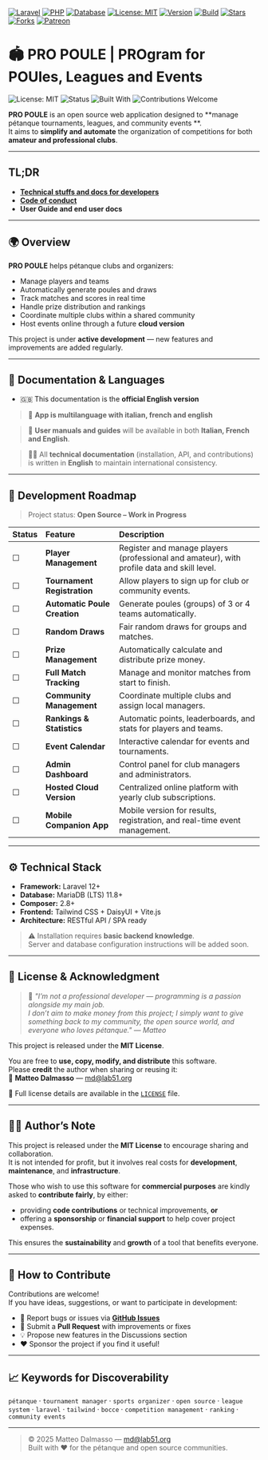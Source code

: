 [![Laravel](https://img.shields.io/badge/Laravel-11.x-FF2D20?logo=laravel&logoColor=white)](https://laravel.com)
[![PHP](https://img.shields.io/badge/PHP-%3E%3D%208.2-777BB4?logo=php&logoColor=white)](https://www.php.net/)
[![Database](https://img.shields.io/badge/DB-MariaDB-003545?logo=mariadb&logoColor=white)](https://mariadb.org/)
[![License: MIT](https://img.shields.io/badge/License-MIT-green.svg)](LICENSE)
[![Version](https://img.shields.io/badge/version-0.9.0--beta-blue.svg)]()
[![Build](https://img.shields.io/badge/build-passing-success.svg)]()
[![Stars](https://img.shields.io/github/stars/lab51org/pro-poule?style=social)](https://github.com/lab51org/pro-poule/stargazers)
[![Forks](https://img.shields.io/github/forks/lab51org/pro-poule?style=social)](https://github.com/lab51org/pro-poule/network/members)
[![Patreon](https://img.shields.io/badge/Support%20us-Patreon-orange?logo=patreon)](https://patreon.com/lab51)

# 🏟️ PRO POULE | PROgram for POUles, Leagues and Events

![License: MIT](https://img.shields.io/badge/License-MIT-green.svg)
![Status](https://img.shields.io/badge/status-active-success.svg)
![Built With](https://img.shields.io/badge/Built%20with-Laravel%20%7C%20Tailwind-blue.svg)
![Contributions Welcome](https://img.shields.io/badge/contributions-welcome-orange.svg)

**PRO POULE** is an open source web application designed to **manage pétanque tournaments, leagues, and community events
**.  
It aims to **simplify and automate** the organization of competitions for both **amateur and professional clubs**.

---
## TL;DR
- [**Technical stuffs and docs for developers**](CONTRIBUTE.md)
- [**Code of conduct**](CODE_OF_CONDUCT.md)
- **User Guide and end user docs**
---

## 🌍 Overview

**PRO POULE** helps pétanque clubs and organizers:

- Manage players and teams
- Automatically generate poules and draws
- Track matches and scores in real time
- Handle prize distribution and rankings
- Coordinate multiple clubs within a shared community
- Host events online through a future **cloud version**

This project is under **active development** — new features and improvements are added regularly.

---

## 📘 Documentation & Languages

- 🇬🇧 This documentation is the **official English version**

> 📲 **App is multilanguage with italian, french and english**

> 📖 **User manuals and guides** will be available in both **Italian, French and English**.

> 🧑‍💻 All **technical documentation** (installation, API, and contributions) is written in **English** to maintain
> international consistency.

---

## 🚀 Development Roadmap

> Project status: **Open Source – Work in Progress**

| Status | Feature                      | Description                                                                                |
|:-------|:-----------------------------|:-------------------------------------------------------------------------------------------|
| ☐      | **Player Management**        | Register and manage players (professional and amateur), with profile data and skill level. |
| ☐      | **Tournament Registration**  | Allow players to sign up for club or community events.                                     |
| ☐      | **Automatic Poule Creation** | Generate poules (groups) of 3 or 4 teams automatically.                                    |
| ☐      | **Random Draws**             | Fair random draws for groups and matches.                                                  |
| ☐      | **Prize Management**         | Automatically calculate and distribute prize money.                                        |
| ☐      | **Full Match Tracking**      | Manage and monitor matches from start to finish.                                           |
| ☐      | **Community Management**     | Coordinate multiple clubs and assign local managers.                                       |
| ☐      | **Rankings & Statistics**    | Automatic points, leaderboards, and stats for players and teams.                           |
| ☐      | **Event Calendar**           | Interactive calendar for events and tournaments.                                           |
| ☐      | **Admin Dashboard**          | Control panel for club managers and administrators.                                        |
| ☐      | **Hosted Cloud Version**     | Centralized online platform with yearly club subscriptions.                                |
| ☐      | **Mobile Companion App**     | Mobile version for results, registration, and real-time event management.                  |

---

## ⚙️ Technical Stack

- **Framework:** Laravel 12+
- **Database:** MariaDB (LTS) 11.8+
- **Composer:** 2.8+
- **Frontend:** Tailwind CSS + DaisyUI + Vite.js
- **Architecture:** RESTful API / SPA ready

> ⚠️ Installation requires **basic backend knowledge**.  
> Server and database configuration instructions will be added soon.

---

## 🤝 License & Acknowledgment

> 💬 *"I’m not a professional developer — programming is a passion alongside my main job.  
> I don’t aim to make money from this project; I simply want to give something back to my community, the open source
world, and everyone who loves pétanque."* — *Matteo*

This project is released under the **MIT License**.

You are free to **use, copy, modify, and distribute** this software.  
Please **credit** the author when sharing or reusing it:  
📧 **Matteo Dalmasso** — [md@lab51.org](mailto:md@lab51.org)

📄 Full license details are available in the [`LICENSE`](LICENSE) file.

---

## 🧑‍💻 Author’s Note

This project is released under the **MIT License** to encourage sharing and collaboration.  
It is not intended for profit, but it involves real costs for **development**, **maintenance**, and **infrastructure**.

Those who wish to use this software for **commercial purposes** are kindly asked to **contribute fairly**, by either:

- providing **code contributions** or technical improvements, **or**
- offering a **sponsorship** or **financial support** to help cover project expenses.

This ensures the **sustainability** and **growth** of a tool that benefits everyone.

---

## 💬 How to Contribute

Contributions are welcome!  
If you have ideas, suggestions, or want to participate in development:

- 🐛 Report bugs or issues via **[GitHub Issues](../../issues)**
- 🔧 Submit a **Pull Request** with improvements or fixes
- 💡 Propose new features in the Discussions section
- ❤️ Sponsor the project if you find it useful!

---

## 📈 Keywords for Discoverability

`pétanque` · `tournament manager` · `sports organizer` · `open source` · `league system` · `laravel` · `tailwind` ·
`bocce` · `competition management` · `ranking` · `community events`

---

> © 2025 Matteo Dalmasso — [md@lab51.org](mailto:md@lab51.org)  
> Built with ❤️ for the pétanque and open source communities.
